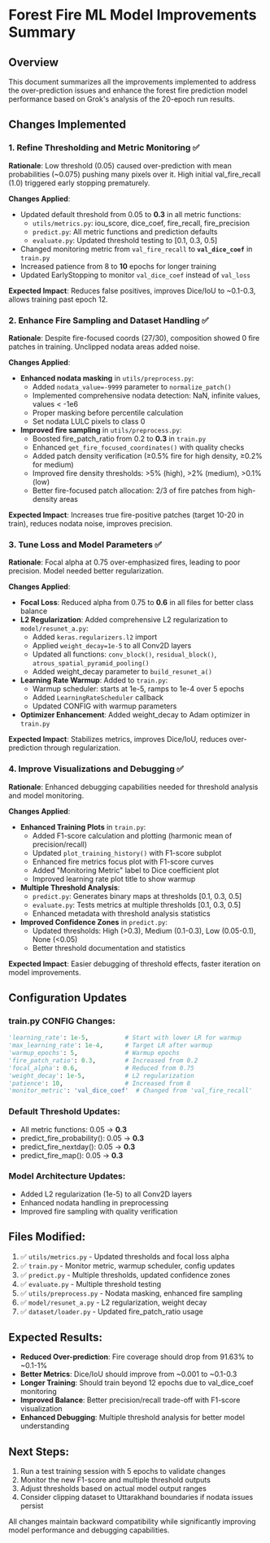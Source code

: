 # Forest Fire ML Model Improvements Summary

## Overview

This document summarizes all the improvements implemented to address the over-prediction issues and enhance the forest fire prediction model performance based on Grok's analysis of the 20-epoch run results.

## Changes Implemented

### 1. Refine Thresholding and Metric Monitoring ✅

**Rationale**: Low threshold (0.05) caused over-prediction with mean probabilities (~0.075) pushing many pixels over it. High initial val_fire_recall (1.0) triggered early stopping prematurely.

**Changes Applied**:

- Updated default threshold from 0.05 to **0.3** in all metric functions:
  - `utils/metrics.py`: iou_score, dice_coef, fire_recall, fire_precision
  - `predict.py`: All metric functions and prediction defaults
  - `evaluate.py`: Updated threshold testing to [0.1, 0.3, 0.5]
- Changed monitoring metric from `val_fire_recall` to **`val_dice_coef`** in `train.py`
- Increased patience from 8 to **10** epochs for longer training
- Updated EarlyStopping to monitor `val_dice_coef` instead of `val_loss`

**Expected Impact**: Reduces false positives, improves Dice/IoU to ~0.1-0.3, allows training past epoch 12.

### 2. Enhance Fire Sampling and Dataset Handling ✅

**Rationale**: Despite fire-focused coords (27/30), composition showed 0 fire patches in training. Unclipped nodata areas added noise.

**Changes Applied**:

- **Enhanced nodata masking** in `utils/preprocess.py`:
  - Added `nodata_value=-9999` parameter to `normalize_patch()`
  - Implemented comprehensive nodata detection: NaN, infinite values, values < -1e6
  - Proper masking before percentile calculation
  - Set nodata LULC pixels to class 0
- **Improved fire sampling** in `utils/preprocess.py`:
  - Boosted fire_patch_ratio from 0.2 to **0.3** in `train.py`
  - Enhanced `get_fire_focused_coordinates()` with quality checks
  - Added patch density verification (≥0.5% fire for high density, ≥0.2% for medium)
  - Improved fire density thresholds: >5% (high), >2% (medium), >0.1% (low)
  - Better fire-focused patch allocation: 2/3 of fire patches from high-density areas

**Expected Impact**: Increases true fire-positive patches (target 10-20 in train), reduces nodata noise, improves precision.

### 3. Tune Loss and Model Parameters ✅

**Rationale**: Focal alpha at 0.75 over-emphasized fires, leading to poor precision. Model needed better regularization.

**Changes Applied**:

- **Focal Loss**: Reduced alpha from 0.75 to **0.6** in all files for better class balance
- **L2 Regularization**: Added comprehensive L2 regularization to `model/resunet_a.py`:
  - Added `keras.regularizers.l2` import
  - Applied `weight_decay=1e-5` to all Conv2D layers
  - Updated all functions: `conv_block()`, `residual_block()`, `atrous_spatial_pyramid_pooling()`
  - Added weight_decay parameter to `build_resunet_a()`
- **Learning Rate Warmup**: Added to `train.py`:
  - Warmup scheduler: starts at 1e-5, ramps to 1e-4 over 5 epochs
  - Added `LearningRateScheduler` callback
  - Updated CONFIG with warmup parameters
- **Optimizer Enhancement**: Added weight_decay to Adam optimizer in `train.py`

**Expected Impact**: Stabilizes metrics, improves Dice/IoU, reduces over-prediction through regularization.

### 4. Improve Visualizations and Debugging ✅

**Rationale**: Enhanced debugging capabilities needed for threshold analysis and model monitoring.

**Changes Applied**:

- **Enhanced Training Plots** in `train.py`:
  - Added F1-score calculation and plotting (harmonic mean of precision/recall)
  - Updated `plot_training_history()` with F1-score subplot
  - Enhanced fire metrics focus plot with F1-score curves
  - Added "Monitoring Metric" label to Dice coefficient plot
  - Improved learning rate plot title to show warmup
- **Multiple Threshold Analysis**:
  - `predict.py`: Generates binary maps at thresholds [0.1, 0.3, 0.5]
  - `evaluate.py`: Tests metrics at multiple thresholds [0.1, 0.3, 0.5]
  - Enhanced metadata with threshold analysis statistics
- **Improved Confidence Zones** in `predict.py`:
  - Updated thresholds: High (>0.3), Medium (0.1-0.3), Low (0.05-0.1), None (<0.05)
  - Better threshold documentation and statistics

**Expected Impact**: Easier debugging of threshold effects, faster iteration on model improvements.

## Configuration Updates

### train.py CONFIG Changes:

```python
'learning_rate': 1e-5,          # Start with lower LR for warmup
'max_learning_rate': 1e-4,      # Target LR after warmup
'warmup_epochs': 5,             # Warmup epochs
'fire_patch_ratio': 0.3,        # Increased from 0.2
'focal_alpha': 0.6,             # Reduced from 0.75
'weight_decay': 1e-5,           # L2 regularization
'patience': 10,                 # Increased from 8
'monitor_metric': 'val_dice_coef'  # Changed from 'val_fire_recall'
```

### Default Threshold Updates:

- All metric functions: 0.05 → **0.3**
- predict_fire_probability(): 0.05 → **0.3**
- predict_fire_nextday(): 0.05 → **0.3**
- predict_fire_map(): 0.05 → **0.3**

### Model Architecture Updates:

- Added L2 regularization (1e-5) to all Conv2D layers
- Enhanced nodata handling in preprocessing
- Improved fire sampling with quality verification

## Files Modified:

1. ✅ `utils/metrics.py` - Updated thresholds and focal loss alpha
2. ✅ `train.py` - Monitor metric, warmup scheduler, config updates
3. ✅ `predict.py` - Multiple thresholds, updated confidence zones
4. ✅ `evaluate.py` - Multiple threshold testing
5. ✅ `utils/preprocess.py` - Nodata masking, enhanced fire sampling
6. ✅ `model/resunet_a.py` - L2 regularization, weight decay
7. ✅ `dataset/loader.py` - Updated fire_patch_ratio usage

## Expected Results:

- **Reduced Over-prediction**: Fire coverage should drop from 91.63% to ~0.1-1%
- **Better Metrics**: Dice/IoU should improve from ~0.001 to ~0.1-0.3
- **Longer Training**: Should train beyond 12 epochs due to val_dice_coef monitoring
- **Improved Balance**: Better precision/recall trade-off with F1-score visualization
- **Enhanced Debugging**: Multiple threshold analysis for better model understanding

## Next Steps:

1. Run a test training session with 5 epochs to validate changes
2. Monitor the new F1-score and multiple threshold outputs
3. Adjust thresholds based on actual model output ranges
4. Consider clipping dataset to Uttarakhand boundaries if nodata issues persist

All changes maintain backward compatibility while significantly improving model performance and debugging capabilities.

